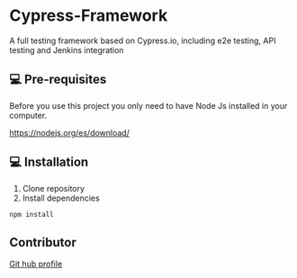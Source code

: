 # Cypress-Framework

A full testing framework based on Cypress.io, including e2e testing, API testing and Jenkins integration

## 💻 Pre-requisites

Before you use this project you only need to have Node Js installed in your computer.

https://nodejs.org/es/download/
## 💻 Installation
1. Clone repository
2. Install dependencies 

```bash
npm install 
```
## Contributor
[Git hub profile](https://github.com/zacaroto)
